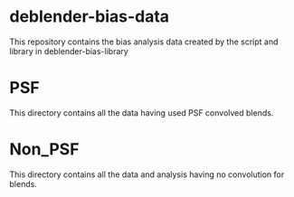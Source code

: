 # deblender-bias-data
This repository contains the bias analysis data created
by the script and library in deblender-bias-library

# PSF
This directory contains all the data having 
used PSF convolved blends.

# Non_PSF
This directory contains all the data and 
analysis having no convolution for blends.
